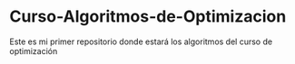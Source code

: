 # Curso-Algoritmos-de-Optimizacion
Este es mi primer repositorio donde estará los algoritmos del curso de optimización
